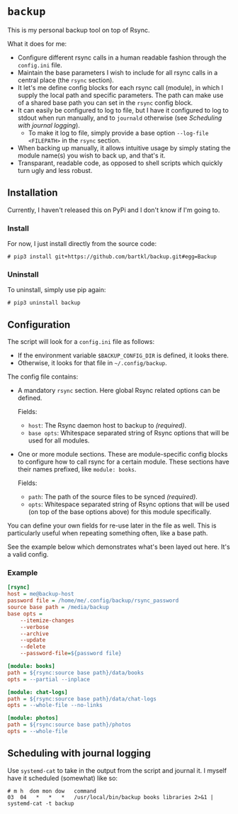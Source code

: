 # `backup`
This is my personal backup tool on top of Rsync.

What it does for me:
* Configure different rsync calls in a human readable fashion through the `config.ini` file.
* Maintain the base parameters I wish to include for all rsync calls in a central place (the `rsync` section).
* It let's me define config blocks for each rsync call (module), in which I supply the local path and specific parameters. The path can make use of a shared base path you can set in the `rsync` config block.
* It can easily be configured to log to file, but I have it configured to log to stdout when run manually, and to `journald` otherwise (see _Scheduling with journal logging_).
    - To make it log to file, simply provide a base option `--log-file <FILEPATH>` in the `rsync` section.
* When backing up manually, it allows intuitive usage by simply stating the module name(s) you wish to back up, and that's it.
* Transparant, readable code, as opposed to shell scripts which quickly turn ugly and less robust.

## Installation
Currently, I haven't released this on PyPi and I don't know if I'm going to.

### Install
For now, I just install directly from the source code:

```shell
# pip3 install git+https://github.com/bartkl/backup.git#egg=Backup
```

### Uninstall
To uninstall, simply use pip again:

```shell
# pip3 uninstall backup
```

## Configuration
The script will look for a `config.ini` file as follows:

* If the environment variable `$BACKUP_CONFIG_DIR` is defined, it looks there.
* Otherwise, it looks for that file in `~/.config/backup`.

The config file contains:

* A mandatory `rsync` section.
  Here global Rsync related options can be defined.

  Fields:
  - `host`: The Rsync daemon host to backup to _(required)_.
  - `base opts`: Whitespace separated string of Rsync options that will be used for all modules.
* One or more module sections.
  These are module-specific config blocks to configure how to call rsync for a certain module. These sections have their names prefixed, like `module: books`.

  Fields:
  - `path`: The path of the source files to be synced _(required)_.
  - `opts`: Whitespace separated string of Rsync options that will be used (on top of the base options above) for this module specifically.

You can define your own fields for re-use later in the file as well. This is particularly useful when repeating something often, like a base path.

See the example below which demonstrates what's been layed out here. It's a valid config.

### Example
```ini
[rsync]
host = me@backup-host
password file = /home/me/.config/backup/rsync_password
source base path = /media/backup
base opts =
    --itemize-changes
    --verbose
    --archive
    --update
    --delete
    --password-file=${password file}

[module: books]
path = ${rsync:source base path}/data/books
opts = --partial --inplace

[module: chat-logs]
path = ${rsync:source base path}/data/chat-logs
opts = --whole-file --no-links

[module: photos]
path = ${rsync:source base path}/photos
opts = --whole-file
```


## Scheduling with journal logging
Use `systemd-cat` to take in the output from the script and journal it. I myself have it scheduled (somewhat) like so:


```shell
# m h  dom mon dow   command
03  04   *   *   *   /usr/local/bin/backup books libraries 2>&1 | systemd-cat -t backup
```
